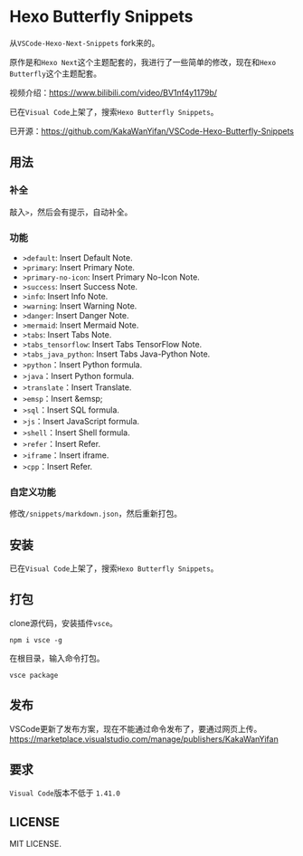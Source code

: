 # Hexo Butterfly Snippets

从`VSCode-Hexo-Next-Snippets` fork来的。

原作是和`Hexo Next`这个主题配套的，我进行了一些简单的修改，现在和`Hexo Butterfly`这个主题配套。

视频介绍：https://www.bilibili.com/video/BV1nf4y1179b/

已在`Visual Code`上架了，搜索`Hexo Butterfly Snippets`。

已开源：https://github.com/KakaWanYifan/VSCode-Hexo-Butterfly-Snippets

## 用法

### 补全

敲入`>`，然后会有提示，自动补全。

### 功能

- `>default`: Insert Default Note.
- `>primary`: Insert Primary Note.
- `>primary-no-icon`: Insert Primary No-Icon Note.
- `>success`: Insert Success Note.
- `>info`: Insert Info Note.
- `>warning`: Insert Warning Note.
- `>danger`: Insert Danger Note.
- `>mermaid`: Insert Mermaid Note.
- `>tabs`: Insert Tabs Note.
- `>tabs_tensorflow`: Insert Tabs TensorFlow Note.
- `>tabs_java_python`: Insert Tabs Java-Python Note.
- `>python`：Insert Python formula.
- `>java`：Insert Python formula.
- `>translate`：Insert Translate.
- `>emsp`：Insert \&emsp;
- `>sql`：Insert SQL formula.
- `>js`：Insert JavaScript formula.
- `>shell`：Insert Shell formula.
- `>refer`：Insert Refer.
- `>iframe`：Insert iframe.
- `>cpp`：Insert Refer.

### 自定义功能
修改`/snippets/markdown.json`，然后重新打包。

## 安装
已在`Visual Code`上架了，搜索`Hexo Butterfly Snippets`。

## 打包

clone源代码，安装插件`vsce`。
```
npm i vsce -g
```
在根目录，输入命令打包。
```
vsce package
```

## 发布
VSCode更新了发布方案，现在不能通过命令发布了，要通过网页上传。
https://marketplace.visualstudio.com/manage/publishers/KakaWanYifan

## 要求

`Visual Code`版本不低于 `1.41.0`

## LICENSE

MIT LICENSE.